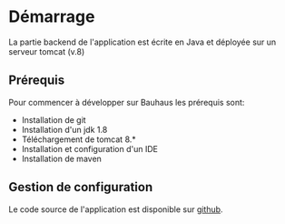# Démarrage

La partie backend de l'application est écrite en Java et déployée sur un serveur tomcat \(v.8\)

## Prérequis

Pour commencer à développer sur Bauhaus les prérequis sont:

* Installation de git
* Installation d'un jdk 1.8
* Téléchargement de tomcat 8.\*
* Installation et configuration d'un IDE
* Installation de maven

## Gestion de configuration

Le code source de l'application est disponible sur [github](https://github.com/InseeFr/Bauhaus-Back-Office).

